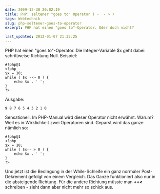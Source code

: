 ```yaml
---
date: 2009-12-30 20:02:19
title: PHP: seltener "goes to" Operator ( -  - > )
tags: Webtechnik
slug: php-seltener-goes-to-operator
excerpt: PHP hat einen "goes to"-Operator. Oder doch nicht?

last_updated: 2012-01-07 21:35:25
---
```


PHP hat einen "goes to"-Operator. Die Integer-Variable $x geht dabei schrittweise Richtung Null. Beispiel:

    #!php@1
    <?php
    $x = 10;
    while ( $x --> 0 ) {
        echo $x . ' ';
    }
    ?>

Ausgabe:
    
    9 8 7 6 5 4 3 2 1 0

Sensationell. Im PHP-Manual wird dieser Operator nicht erwähnt. Warum? Weil es in Wirklichkeit zwei Operatoren sind. Geparst wird das ganze nämlich so:

    #!php@1
    <?php
    $x = 10;
    while ( $x-- > 0 ) {
        echo $x . ' ';
    }
    ?>

Und jetzt ist die Bedingung in der While-Schleife ein ganz normaler Post-Dekrement gefolgt von einem Vergleich. Das Ganze funktioniert also nur in die absteigende Richtung. Für die andere Richtung müsste man **++<** schreiben - sieht dann aber nicht mehr so schick aus.